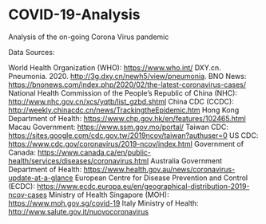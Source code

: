 # COVID-19-Analysis
Analysis of the on-going Corona Virus pandemic

Data Sources:

World Health Organization (WHO): https://www.who.int/ DXY.cn. Pneumonia. 2020. http://3g.dxy.cn/newh5/view/pneumonia. BNO News: https://bnonews.com/index.php/2020/02/the-latest-coronavirus-cases/ National Health Commission of the People’s Republic of China (NHC): http://www.nhc.gov.cn/xcs/yqtb/list_gzbd.shtml China CDC (CCDC): http://weekly.chinacdc.cn/news/TrackingtheEpidemic.htm Hong Kong Department of Health: https://www.chp.gov.hk/en/features/102465.html Macau Government: https://www.ssm.gov.mo/portal/ Taiwan CDC: https://sites.google.com/cdc.gov.tw/2019ncov/taiwan?authuser=0 US CDC: https://www.cdc.gov/coronavirus/2019-ncov/index.html Government of Canada: https://www.canada.ca/en/public-health/services/diseases/coronavirus.html Australia Government Department of Health: https://www.health.gov.au/news/coronavirus-update-at-a-glance European Centre for Disease Prevention and Control (ECDC): https://www.ecdc.europa.eu/en/geographical-distribution-2019-ncov-cases Ministry of Health Singapore (MOH): https://www.moh.gov.sg/covid-19 Italy Ministry of Health: http://www.salute.gov.it/nuovocoronavirus
